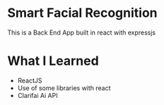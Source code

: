 # Smart Facial Recognition

This is a Back End App built in react with expressjs 

# What I Learned

* ReactJS
* Use of some libraries with react
* Clarifai Ai API 

